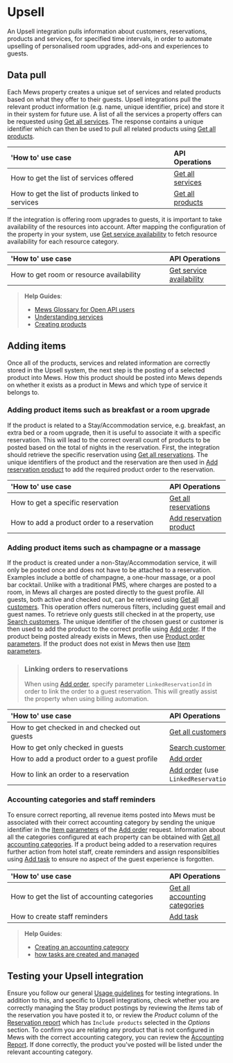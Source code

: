 # Upsell

An Upsell integration pulls information about customers, reservations, products and services, for specified time intervals, in order to automate upselling of personalised room upgrades, add-ons and experiences to guests.

## Data pull

Each Mews property creates a unique set of services and related products based on what they offer to their guests. Upsell integrations pull the relevant product information (e.g. name, unique identifier, price) and store it in their system for future use. A list of all the services a property offers can be requested using [Get all services](../operations/services.md#get-all-services). The response contains a unique identifier which can then be used to pull all related products using [Get all products](../operations/products.md#get-all-products). 

| <div style="width:350px">'How to' use case</div> | API Operations |
| :-- | :-- |
| How to get the list of services offered | [Get all services](../operations/services.md#get-all-services) |
| How to get the list of products linked to services | [Get all products](../operations/products.md#get-all-products) |

If the integration is offering room upgrades to guests, it is important to take availability of the resources into account. After mapping the configuration of the property in your system, use [Get service availability](../operations/services.md#get-service-availability) to fetch resource availability for each resource category.

| <div style="width:350px">'How to' use case</div> | API Operations |
| :-- | :-- |
| How to get room or resource availability | [Get service availability](../operations/services.md#get-service-availability) |

> **Help Guides**:
> * [Mews Glossary for Open API users](https://help.mews.com/s/article/Mews-Glossary-for-Open-API-users?language=en_US)
> * [Understanding services](https://help.mews.com/s/article/understanding-services?language=en_US)
> * [Creating products](https://help.mews.com/s/article/create-or-delete-a-product?language=en_US)

## Adding items
Once all of the products, services and related information are correctly stored in the Upsell system, the next step is the posting of a selected product into Mews. How this product should be posted into Mews depends on whether it exists as a product in Mews and which type of service it belongs to.

### Adding product items such as breakfast or a room upgrade

If the product is related to a Stay/Accommodation service, e.g. breakfast, an extra bed or a room upgrade, then it is useful to associate it with a specific reservation. This will lead to the correct overall count of products to be posted based on the total of nights in the reservation. First, the integration should retrieve the specific reservation using [Get all reservations](../operations/reservations.md#get-all-reservations-ver-2023-06-06). The unique identifiers of the product and the reservation are then used in [Add reservation product](../operations/reservations.md#add-reservation-product) to add the required product order to the reservation. 

| <div style="width:350px">'How to' use case</div> | API Operations |
| :-- | :-- |
| How to get a specific reservation | [Get all reservations](../operations/reservations.md#get-all-reservations-ver-2023-06-06) |
| How to add a product order to a reservation | [Add reservation product](../operations/reservations.md#add-reservation-product) |

### Adding product items such as champagne or a massage

If the product is created under a non-Stay/Accommodation service, it will only be posted once and does not have to be attached to a reservation. Examples include a bottle of champagne, a one-hour massage, or a pool bar cocktail. Unlike with a traditional PMS, where charges are posted to a room, in Mews all charges are posted directly to the guest profile. All guests, both active and checked out, can be retrieved using [Get all customers](../operations/customers.md#get-all-customers). This operation offers numerous filters, including guest email and guest names. To retrieve only guests still checked in at the property, use [Search customers](../operations/customers.md#search-customers). The unique identifier of the chosen guest or customer is then used to add the product to the correct profile using [Add order](../operations/orders.md#add-order). If the product being posted already exists in Mews, then use [Product order parameters](../operations/orders.md#product-order-parameters). If the product does not exist in Mews then use [Item parameters](../operations/orders.md#item-parameters).

> ### Linking orders to reservations
> When using [Add order](../operations/orders.md#add-order), specify parameter `LinkedReservationId` in order to link the order to a guest reservation.
> This will greatly assist the property when using billing automation.

| <div style="width:350px">'How to' use case</div> | API Operations |
| :-- | :-- |
| How to get checked in and checked out guests | [Get all customers](../operations/customers.md#get-all-customers) |
| How to get only checked in guests | [Search customers](../operations/customers.md#search-customers) |
| How to add a product order to a guest profile | [Add order](../operations/orders.md#add-order) |
| How to link an order to a reservation | [Add order](../operations/orders.md#add-order) (use `LinkedReservationId`) |

### Accounting categories and staff reminders

To ensure correct reporting, all revenue items posted into Mews must be associated with their correct accounting category by sending the unique identifier in the [Item parameters](../operations/orders.md#item-parameters) of the [Add order](../operations/orders.md#add-order) request. Information about all the categories configured at each property can be obtained with [Get all accounting categories](../operations/accountingcategories.md#get-all-accounting-categories). If a product being added to a reservation requires further action from hotel staff, create reminders and assign responsiblities using [Add task](../operations/tasks.md#add-task) to ensure no aspect of the guest experience is forgotten.

| <div style="width:350px">'How to' use case</div> | API Operations |
| :-- | :-- |
| How to get the list of accounting categories | [Get all accounting categories](../operations/accountingcategories.md#get-all-accounting-categories) |
| How to create staff reminders | [Add task](../operations/tasks.md#add-task) |

> **Help Guides**:
> * [Creating an accounting category](https://help.mews.com/s/article/create-an-accounting-category?language=en_US)
> * [how tasks are created and managed](https://help.mews.com/s/article/create-and-manage-tasks?language=en_US)

## Testing your Upsell integration

Ensure you follow our general [Usage guidelines](../guidelines/README.md) for testing integrations. In addition to this, and specific to Upsell integrations, check whether you are correctly managing the Stay product postings by reviewing the _Items_ tab of the reservation you have posted it to, or review the _Product_ column of the [Reservation report](https://help.mews.com/s/article/reservation-report?language=en_US) which has `Include products` selected in the _Options_ section. To confirm you are relating any product that is not configured in Mews with the correct accounting category, you can review the [Accounting Report](https://help.mews.com/s/article/accounting-report?language=en_US). If done correctly, the product you've posted will be listed under the relevant accounting category.  
